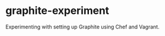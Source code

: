 graphite-experiment
===================

Experimenting with setting up Graphite using Chef and Vagrant.
